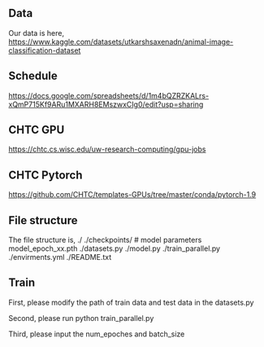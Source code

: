 ## Data
Our data is here, https://www.kaggle.com/datasets/utkarshsaxenadn/animal-image-classification-dataset

## Schedule
https://docs.google.com/spreadsheets/d/1m4bQZRZKALrs-xQmP715Kf9ARu1MXARH8EMszwxCIg0/edit?usp=sharing

## CHTC GPU
https://chtc.cs.wisc.edu/uw-research-computing/gpu-jobs

## CHTC Pytorch
https://github.com/CHTC/templates-GPUs/tree/master/conda/pytorch-1.9

## File structure
The file structure is,
./
    ./checkpoints/
        # model parameters
        model_epoch_xx.pth
    ./datasets.py
    ./model.py
    ./train_parallel.py
    ./envirments.yml
    ./README.txt

## Train
First, please modify the path of train data and test data in the datasets.py

Second, please run python train_parallel.py

Third, please input the num_epoches and batch_size
